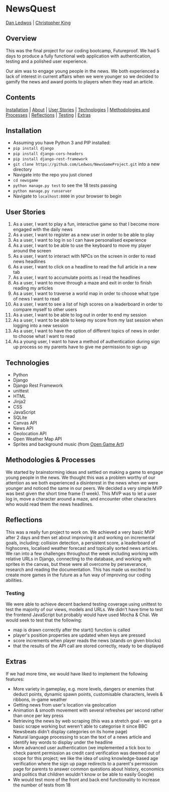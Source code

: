 # NewsQuest

[Dan Ledwos](https://github.com/Ledwos) |
[Christopher King](https://github.com/seekingcode18)


## Overview
This was the final project for our coding bootcamp, Futureproof. We had 5 days to produce a fully functional web application with authentication, testing and a polished user experience.

Our aim was to engage young people in the news. We both experienced a lack of interest in current affairs when we were younger so we decided to gamify the news and award points to players when they read an article.


## Contents
[Installation](#installation) |
[About](#about) |
[User Stories](#user-stories) |
[Technologies](#technologies) |
[Methodologies and Processes](#methodologies-and-processes) |
[Reflections](#reflections) |
[Testing](#testing) |
[Extras](#extras)


## Installation
* Assuming you have Python 3 and PIP installed:
* ```pip install django```
* ```pip install django-cors-headers```
* ```pip install django-rest-framework```
* ```git clone https://github.com/Ledwos/NewsGameProject.git``` into a new directory
* Navigate into the repo you just cloned
* ```cd newsgame```
* ```python manage.py test``` to see the 18 tests passing
* ```python manage.py runserver```
* Navigate to ```localhost:8000``` in your browser to begin


## User Stories
1. As a user, I want to play a fun, interactive game so that I become more engaged with the daily news
2. As a user, I want to register as a new user in order to be able to play
3. As a user, I want to log in so I can have personalised experience
4. As a user, I want to be able to use the keyboard to move my player around the screen
5. As a user, I want to interact with NPCs on the screen in order to read news headlines
6. As a user, I want to click on a headline to read the full article in a new tab
7. As a user, I want to accumulate points as I read the headlines
8. As a user, I want to move through a maze and exit in order to finish reading my articles
9. As a user, I want to traverse a world map in order to choose what type of news I want to read
10. As a user, I want to see a list of high scores on a leaderboard in order to compare myself to other users
11. As a user, I want to be able to log out in order to end my session
12. As a user, I want to be able to keep my score from my last session when logging into a new session
13. As a user, I want to have the option of different topics of news in order to choose what I want to read
14. As a young user, I want to have a method of authentication during sign up process so my parents have to give me permission to sign up


## Technologies
* Python
* Django
* Django Rest Framework
* unittest
* HTML
* Jinja2
* CSS
* JavaScript
* SQLite
* Canvas API
* News API
* Geolocation API
* Open Weather Map API
* Sprites and background music (from [Open Game Art](https://opengameart.org/))


## Methodologies & Processes
We started by brainstorming ideas and settled on making a game to engage young people in the news. We thought this was a problem worthy of our attention as we both experienced a disinterest in the news when we were younger and noticed the same in our peers. We decided a very simple MVP was best given the short time frame (1 week). This MVP was to let a user log in, move a character around a maze, and encounter other characters who would read them the news headlines.


## Reflections
This was a really fun project to work on. We achieved a very basic MVP after 2 days and then set about improving it and working on incremental goals, including: collision detection, a persistent score, a leaderboard of highscores, localised weather forecast and topically sorted news articles. We ran into a few challenges throughout the week including working with relative URLs in Django, connecting to the database, and working with sprites in the canvas, but these were all overcome by perseverance, research and reading the documentation. This has made us excited to create more games in the future as a fun way of improving our coding abilities.


### Testing
We were able to achieve decent backend testing coverage using unittest to test the majority of our views, models and URLs. We didn't have time to test the frontend JavaScript but probably would have used Mocha & Chai. We would seek to test that the following:
* map is drawn correctly after the start() function is called
* player's position properties are updated when keys are pressed
* score increments when player reads the news (stands on given blocks)
* that the results of the API call are stored correctly, ready to be displayed


## Extras
If we had more time, we would have liked to implement the following features:
* More variety in gameplay, e.g. more levels, dangers or enemies that deduct points, dynamic spawn points, customisable characters, levels & ribbons, in-game weather
* Getting news from user's location via geolocation
* Animation & smooth movement with several refreshes per second rather than once per key press
* Retrieving the news by web scraping (this was a stretch goal - we got a basic scrape working but weren't able to categorise it since BBC Newsbeats didn't display categories on its home page)
* Natural language processing to scan the text of a news article and identify key words to display under the headline
* More advanced user authentication (we implemented a tick box to check parent permission as credit card verification was deemed out of scope for this project; we like the idea of using knowledge-based age verification where the sign up page redirects to a parent's permission page for parents to answer common questions about history, economics and politics that children wouldn't know or be able to easily Google)
* We would test more of the front and back end functionality to increase the number of tests from 18
